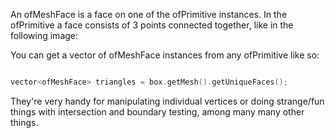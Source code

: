 An ofMeshFace is a face on one of the ofPrimitive instances. In the ofPrimitive a face consists of 3 points connected together, like in the following image:

You can get a vector of ofMeshFace instances from any ofPrimitive like so:

```cpp

vector<ofMeshFace> triangles = box.getMesh().getUniqueFaces();

```

They're very handy for manipulating individual vertices or doing strange/fun things with intersection and boundary testing, among many many other things.
